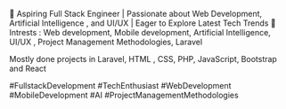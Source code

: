 
<!--
**cb010982/CB010982** is a ✨ _special_ ✨ repository because its `README.md` (this file) appears on your GitHub profile.

Here are some ideas to get you started:

- 🔭 I’m currently working on ...
- 🌱 I’m currently learning ...
- 👯 I’m looking to collaborate on ...
- 🤔 I’m looking for help with ...
- 💬 Ask me about ...
- 📫 How to reach me: ...
- 😄 Pronouns: ...
- ⚡ Fun fact: ...
-->
👋 Aspiring Full Stack Engineer | Passionate about Web Development, Artificial Intelligence , and UI/UX | Eager to Explore Latest Tech Trends 🚀
Intrests : Web development, Mobile development, Artificial Intelligence, UI/UX , Project Management Methodologies, Laravel

Mostly done projects in Laravel, HTML , CSS, PHP, JavaScript, Bootstrap and React

#FullstackDevelopment #TechEnthusiast #WebDevelopment #MobileDevelopment #AI #ProjectManagementMethodologies
